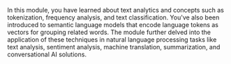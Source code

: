 In this module, you have learned about text analytics and concepts such as tokenization, frequency analysis, and text classification. You've also been introduced to semantic language models that encode language tokens as vectors for grouping related words. The module further delved into the application of these techniques in natural language processing tasks like text analysis, sentiment analysis, machine translation, summarization, and conversational AI solutions.
